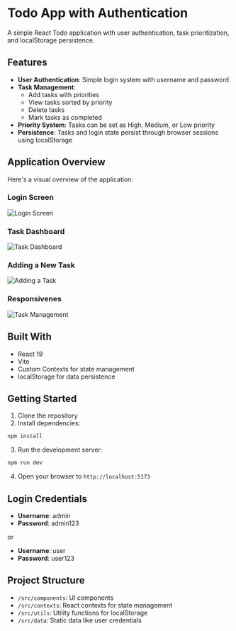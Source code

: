 # Todo App with Authentication

A simple React Todo application with user authentication, task prioritization, and localStorage persistence.

## Features

- **User Authentication**: Simple login system with username and password
- **Task Management**:
  - Add tasks with priorities
  - View tasks sorted by priority
  - Delete tasks
  - Mark tasks as completed
- **Priority System**: Tasks can be set as High, Medium, or Low priority
- **Persistence**: Tasks and login state persist through browser sessions using localStorage

## Application Overview

Here's a visual overview of the application:

### Login Screen

![Login Screen](/1.png)

### Task Dashboard

![Task Dashboard](/2.png)

### Adding a New Task

![Adding a Task](/3.png)

### Responsivenes

![Task Management](/4.png)

## Built With

- React 19
- Vite
- Custom Contexts for state management
- localStorage for data persistence

## Getting Started

1. Clone the repository
2. Install dependencies:

```bash
npm install
```

3. Run the development server:

```bash
npm run dev
```

4. Open your browser to `http://localhost:5173`

## Login Credentials

- **Username**: admin
- **Password**: admin123

or

- **Username**: user
- **Password**: user123

## Project Structure

- `/src/components`: UI components
- `/src/contexts`: React contexts for state management
- `/src/utils`: Utility functions for localStorage
- `/src/data`: Static data like user credentials
